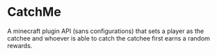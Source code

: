 # CatchMe

A minecraft plugin API (sans configurations) that sets a player as the catchee and whoever is able to catch the catchee first earns a random rewards.
